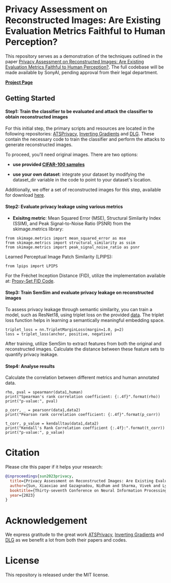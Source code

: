 # Privacy Assessment on Reconstructed Images: Are Existing Evaluation Metrics Faithful to Human Perception?

This repository serves as a demonstration of the techniques outlined in the paper [Privacy Assessment on Reconstructed Images: Are Existing Evaluation Metrics Faithful to Human Perception?](https://arxiv.org/pdf/2309.13038.pdf). The full codebase will be made available by SonyAI, pending approval from their legal department.

[**Project Page**](https://sites.google.com/view/semsim)



## Getting Started
####  Step1:  Train the classifier to be evaluated and attack the classifier to obtain reconstructed images

For this initial step, the primary scripts and resources are located in the following repositories: [ATSPrivacy](https://github.com/gaow0007/ATSPrivacy), [Inverting Gradients](https://github.com/JonasGeiping/invertinggradients) and [DLG](https://github.com/mit-han-lab/dlg). These contain the necessary code to train the classifier and perform the attacks to generate reconstructed images.

To proceed, you'll need original images. There are two options:

* **use provided [CIFAR-100 samples](https://drive.google.com/file/d/1TjRNUX5KTzEAXYVhCHROD5ZVE5uFNosE/view?usp=drive_link)**

* **use your own dataset**:  integrate your dataset by modifying the dataset_dir variable in the code to point to your dataset's location.

Additionally, we offer a set of reconstructed images for this step, available for download [here](https://drive.google.com/file/d/12AXAPTTRyDfUJ3s807Oy-CxXk3E1Py9z/view?usp=sharing).

#### Step2: Evaluate privacy leakage using various metrics


* **Exisitng metric**: Mean Squared Error (MSE), Structural Similarity Index (SSIM), and Peak Signal-to-Noise Ratio (PSNR) from the skimage.metrics library:
```
from skimage.metrics import mean_squared_error as mse
from skimage.metrics import structural_similarity as ssim
from skimage.metrics import peak_signal_noise_ratio as psnr
```

Learned Perceptual Image Patch Similarity (LPIPS):
```
from lpips import LPIPS
```

For the Fréchet Inception Distance (FID), utilize the implementation available at: [Proxy-Set FID Code](https://github.com/sxzrt/Proxy-Set/tree/main/domain_gap).

#### Step3: Train SemSim and evaluate privacy leakage on reconstructed images

To assess privacy leakage through semantic similarity, you can train a model, such as ResNet18, using triplet loss on the provided [data](https://drive.google.com/file/d/1M0xnG8mHa2sZHXYrHYWlkeFLZ2XtR0Jm/view?usp=sharing). The triplet loss function helps in learning a semantically meaningful embedding space. 

```
triplet_loss = nn.TripletMarginLoss(margin=1.0, p=2)
loss = triplet_loss(anchor, positive, negative)
```

After training, utilize SemSim to extract features from both the original and reconstructed images. Calculate the distance between these feature sets to quantify privacy leakage. 

#### Step4: Analyse results
Calculate the correlation between different metrics and human annotated data.
```
rho, pval = spearmanr(data1,human)
print("Spearman's rank correlation coefficient: {:.4f}".format(rho))
print("p-value:", pval)

p_corr, _ = pearsonr(data1,data2)
print("Pearson rank correlation coefficient: {:.4f}".format(p_corr))

t_corr, p_value = kendalltau(data1,data2)
print("Kendall's Rank Correlation coefficient {:.4f}:".format(t_corr))
print("p-value:", p_value)
```

# Citation 

Please cite this paper if it helps your research:
```bibtex
@inproceedings{sun2023privacy,
  title={Privacy Assessment on Reconstructed Images: Are Existing Evaluation Metrics Faithful to Human Perception?},
  author={Sun, Xiaoxiao and Gazagnadou, Nidham and Sharma, Vivek and Lyu, Lingjuan and Li, Hongdong and Zheng, Liang},
  booktitle={Thirty-seventh Conference on Neural Information Processing Systems},
  year={2023}
}
```

# Acknowledgement 
We express gratitude to the great work [ATSPrivacy](https://github.com/gaow0007/ATSPrivacy), [Inverting Gradients](https://github.com/JonasGeiping/invertinggradients) and [DLG](https://github.com/mit-han-lab/dlg) as we benefit a lot from both their papers and codes.

# License
This repository is released under the MIT license. 

